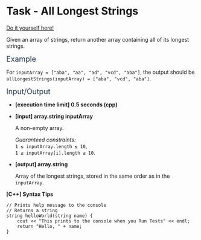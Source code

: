 # Task - All Longest Strings

[Do it yourself here!](https://app.codesignal.com/arcade/intro/level-3/fzsCQGYbxaEcTr2bL)

<p>Given an array of strings, return another array containing all of its longest strings.</p>
<p><span class="markdown--header" style="color:#2b3b52;font-size:1.4em">Example</span></p>
<p>For <code>inputArray = ["aba", "aa", "ad", "vcd", "aba"]</code>, the output should be<br>
<code>allLongestStrings(inputArray) = ["aba", "vcd", "aba"]</code>.</p>
<p><span class="markdown--header" style="color:#2b3b52;font-size:1.4em">Input/Output</span></p>
<ul>
<li>
<p><strong>[execution time limit] 0.5 seconds (cpp)</strong></p>
</li>
<li>
<p><strong>[input] array.string inputArray</strong></p>
<p>A non-empty array.</p>
<p><em>Guaranteed constraints:</em><br>
<code>1 ≤ inputArray.length ≤ 10</code>,<br>
<code>1 ≤ inputArray[i].length ≤ 10</code>.</p>
</li>
<li>
<p><strong>[output] array.string</strong></p>
<p>Array of the longest strings, stored in the same order as in the <code>inputArray</code>.</p>
</li>
</ul>
<p><strong>[C++] Syntax Tips</strong></p>
<pre><code class="language-cpp"><span class="hljs-comment">// Prints help message to the console</span>
<span class="hljs-comment">// Returns a string</span>
<span class="hljs-function"><span class="hljs-built_in">string</span> <span class="hljs-title">helloWorld</span><span class="hljs-params">(<span class="hljs-built_in">string</span> name)</span> </span>{
    <span class="hljs-built_in">cout</span> &lt;&lt; <span class="hljs-string">"This prints to the console when you Run Tests"</span> &lt;&lt; <span class="hljs-built_in">endl</span>;
    <span class="hljs-keyword">return</span> <span class="hljs-string">"Hello, "</span> + name;
}

</code></pre>
